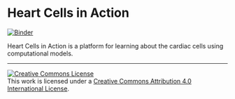 # Heart Cells in Action

[![Binder](https://mybinder.org/badge_logo.svg)](https://mybinder.org/v2/gh/ComputationalPhysiology/heart_cells_in_action/master?filepath=index.ipynb)

Heart Cells in Action is a platform for learning about the cardiac cells using computational models.

---

<a rel="license" href="http://creativecommons.org/licenses/by/4.0/"><img alt="Creative Commons License" style="border-width:0" src="https://i.creativecommons.org/l/by/4.0/88x31.png" /></a><br />This work is licensed under a <a rel="license" href="http://creativecommons.org/licenses/by/4.0/">Creative Commons Attribution 4.0 International License</a>.
